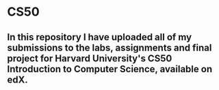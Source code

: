 # CS50

## In this repository I have uploaded all of my submissions to the labs, assignments and final project for Harvard University's CS50 Introduction to Computer Science, available on edX.

